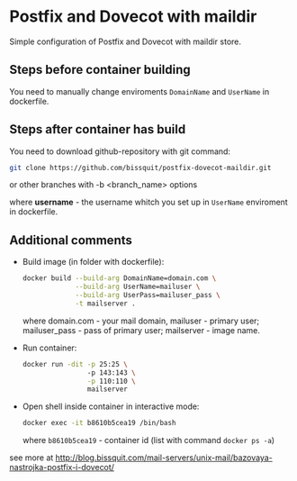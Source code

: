 # Postfix and Dovecot with maildir
Simple configuration of Postfix and Dovecot with maildir store.

## Steps before container building

You need to manually change enviroments `DomainName` and `UserName` in dockerfile.

## Steps after container has build

You need to download github-repository with git command:
  ```bash
  git clone https://github.com/bissquit/postfix-dovecot-maildir.git
  ```
or other branches with -b <branch_name> options

where __username__ - the username whitch you set up in `UserName` enviroment in dockerfile.

## Additional comments

- Build image (in folder with dockerfile):
  ```bash
  docker build --build-arg DomainName=domain.com \
               --build-arg UserName=mailuser \
               --build-arg UserPass=mailuser_pass \
               -t mailserver .
  ```
  where domain.com - your mail domain, 
    mailuser - primary user;
    mailuser_pass - pass of primary user;
    mailserver - image name.
   
- Run container:
  ```bash
  docker run -dit -p 25:25 \ 
                  -p 143:143 \
                  -p 110:110 \
                  mailserver
  ```
                
- Open shell inside container in interactive mode:
  ```bash
  docker exec -it b8610b5cea19 /bin/bash
  ```

  where `b8610b5cea19` - container id (list with command `docker ps -a`)


see more at http://blog.bissquit.com/mail-servers/unix-mail/bazovaya-nastrojka-postfix-i-dovecot/

